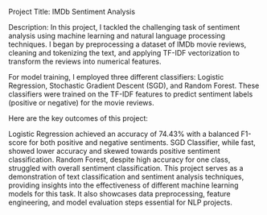 Project Title: IMDb Sentiment Analysis

Description:
In this project, I tackled the challenging task of sentiment analysis using machine learning and natural language processing techniques. I began by preprocessing a dataset of IMDb movie reviews, cleaning and tokenizing the text, and applying TF-IDF vectorization to transform the reviews into numerical features.

For model training, I employed three different classifiers: Logistic Regression, Stochastic Gradient Descent (SGD), and Random Forest. These classifiers were trained on the TF-IDF features to predict sentiment labels (positive or negative) for the movie reviews.

Here are the key outcomes of this project:

Logistic Regression achieved an accuracy of 74.43% with a balanced F1-score for both positive and negative sentiments.
SGD Classifier, while fast, showed lower accuracy and skewed towards positive sentiment classification.
Random Forest, despite high accuracy for one class, struggled with overall sentiment classification.
This project serves as a demonstration of text classification and sentiment analysis techniques, providing insights into the effectiveness of different machine learning models for this task. It also showcases data preprocessing, feature engineering, and model evaluation steps essential for NLP projects.

